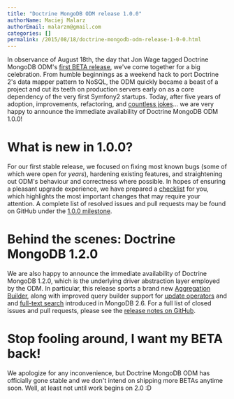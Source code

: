 ```yaml
---
title: "Doctrine MongoDB ODM release 1.0.0"
authorName: Maciej Malarz
authorEmail: malarzm@gmail.com
categories: []
permalink: /2015/08/18/doctrine-mongodb-odm-release-1-0-0.html
---
```

In observance of August 18th, the day that Jon Wage tagged Doctrine
MongoDB ODM's [first BETA
release](https://github.com/doctrine/mongodb-odm/releases/tag/1.0.0BETA1),
we've come together for a big celebration. From humble beginnings as a
weekend hack to port Doctrine 2's data mapper pattern to NoSQL, the ODM
quickly became a beast of a project and cut its teeth on production
servers early on as a core dependency of the very first Symfony2
startups. Today, after five years of adoption, improvements,
refactoring, and [countless
jokes](https://twitter.com/jmikola/status/583047759160336384?lang=en)…
we are very happy to announce the immediate availability of Doctrine
MongoDB ODM 1.0.0!

What is new in 1.0.0?
=====================

For our first stable release, we focused on fixing most known bugs (some
of which were open for *years*), hardening existing features, and
straightening out ODM's behaviour and correctness where possible. In
hopes of ensuring a pleasant upgrade experience, we have prepared a
[checklist](https://github.com/doctrine/mongodb-odm/blob/master/CHANGELOG-1.0.md#100-2015-08-18)
for you, which highlights the most important changes that may require
your attention. A complete list of resolved issues and pull requests may
be found on GitHub under the [1.0.0
milestone](https://github.com/doctrine/mongodb-odm/issues?q=milestone%3A1.0.0).

Behind the scenes: Doctrine MongoDB 1.2.0
=========================================

We are also happy to announce the immediate availability of Doctrine
MongoDB 1.2.0, which is the underlying driver abstraction layer employed
by the ODM. In particular, this release sports a brand new [Aggregation
Builder](https://github.com/doctrine/mongodb/pull/213), along with
improved query builder support for [update
operators](https://github.com/doctrine/mongodb/pull/212) and and
[full-text search](https://github.com/doctrine/mongodb/pull/184)
introduced in MongoDB 2.6. For a full list of closed issues and pull
requests, please see the [release notes on
GitHub](https://github.com/doctrine/mongodb/releases/tag/1.2.0).

Stop fooling around, I want my BETA back!
=========================================

We apologize for any inconvenience, but Doctrine MongoDB ODM has
officially gone stable and we don't intend on shipping more BETAs
anytime soon. Well, at least not until work begins on 2.0 :D

